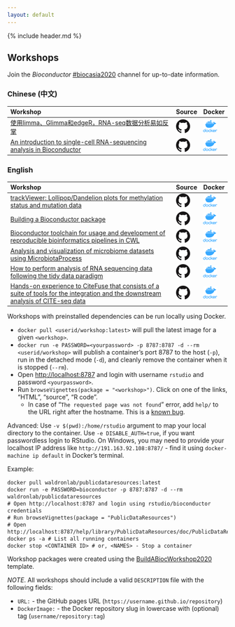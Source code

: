```yaml
---
layout: default
---
```


{% include header.md %}

## Workshops

Join the *Bioconductor*
[\#biocasia2020](https://community-bioc.slack.com/archives/CSF3EKY0Y) channel for up-to-date information.

### Chinese (中文)

| Workshop                                                                                                                 | Source                                                                                             | Docker                                                                                                                  |
| :----------------------------------------------------------------------------------------------------------------------- | :------------------------------------------------------------------------------------------------- | :---------------------------------------------------------------------------------------------------------------------- |
| [使用limma、Glimma和edgeR，RNA-seq数据分析易如反掌](https://xueyidong.github.io/RNAseq123CN/)                             | [![GH](images/GitHub-Mark-32px.png)](https://github.com/XueyiDong/RNAseq123CN)                      | [![Docker](images/docker_icon.png)](https://hub.docker.com/r/xueyidong/rnaseq123cn)                      |
| [An introduction to single-cell RNA-sequencing analysis in Bioconductor](https://you-k.github.io/scRNA-seq-workshop/)                             | [![GH](images/GitHub-Mark-32px.png)](https://github.com/YOU-k/scRNA-seq-workshop)                      | [![Docker](images/docker_icon.png)](https://hub.docker.com/u/chloeyou/scRNA-seq-workshop)                      |

<sup></sup>

### English

| Workshop                                                                                                                 | Source                                                                                             | Docker                                                                                                                  |
| :----------------------------------------------------------------------------------------------------------------------- | :------------------------------------------------------------------------------------------------- | :---------------------------------------------------------------------------------------------------------------------- |
| [trackViewer: Lollipop/Dandelion plots for methylation status and mutation data](https://jianhong.github.io/trackViewerBiocAsia2020Workshop/)                             | [![GH](images/GitHub-Mark-32px.png)](https://github.com/jianhong/trackViewerBiocAsia2020Workshop)                      | [![Docker](images/docker_icon.png)](https://hub.docker.com/r/jianhong/trackviewerbiocasia2020workshop)                      |
| [Building a Bioconductor package](https://saskiafreytag.github.io/making_bioconductor_pkg)                             | [![GH](images/GitHub-Mark-32px.png)](https://github.com/SaskiaFreytag/making_bioconductor_pkg)                      | [![Docker](images/docker_icon.png)](https://hub.docker.com/r/saskiafreytag/making_bioconductor_pkg)                      |
| [Bioconductor toolchain for usage and development of reproducible bioinformatics pipelines in CWL](https://liubuntu.github.io/Bioc2020RCWL/)                             | [![GH](images/GitHub-Mark-32px.png)](https://github.com/Liubuntu/Bioc2020RCWL)                      | [![Docker](images/docker_icon.png)](https://hub.docker.com/repository/docker/liubuntu/bioc2020rcwl)                      |
| [Analysis and visualization of microbiome datasets using MicrobiotaProcess](https://yulab-smu.top/MicrobiotaProcessWorkshop/)                             | [![GH](images/GitHub-Mark-32px.png)](https://github.com/YuLab-SMU/MicrobiotaProcessWorkshop)                      | [![Docker](images/docker_icon.png)](https://hub.docker.com/r/xushuangbin/microbiotaprocess_workshop)                      |
| [How to perform analysis of RNA sequencing data following the tidy data paradigm](https://stemangiola.github.io/biocasia2020_tidytranscriptomics/)                             | [![GH](images/GitHub-Mark-32px.png)](https://github.com/stemangiola/biocasia2020_tidytranscriptomics)                      | [![Docker](images/docker_icon.png)](https://hub.docker.com/r/stemangiola/biocasia2020_tidytranscriptomics)                      |
| [Hands-on experience to CiteFuse that consists of a suite of tools for the integration and the downstream analysis of CITE-seq data](https://sydneybiox.github.io/BiocAsia2020CiteFuse)                             | [![GH](images/GitHub-Mark-32px.png)](https://github.com/SydneyBioX/BiocAsia2020CiteFuse)                      | [![Docker](images/docker_icon.png)](https://hub.docker.com/r/yingxinlin/biocasia2020citefuse)                      |

<sup></sup>

Workshops with preinstalled dependencies can be run locally using
Docker.

  - `docker pull <userid/workshop:latest>` will pull the latest image
    for a given `<workshop>`.
  - `docker run -e PASSWORD=<yourpassword> -p 8787:8787 -d --rm
    <userid/workshop>` will publish a container’s port 8787 to the host
    (`-p`), run in the detached mode (`-d`), and cleanly remove the
    container when it is stopped (`--rm`).
  - Open <http://localhost:8787> and login with username `rstudio` and
    password `<yourpassword>`.
  - Run `browseVignettes(package = "<workshop>")`. Click on one of the
    links, “HTML”, “source”, “R code”.
      - In case of “`The requested page was not found`” error, add
        `help/` to the URL right after the hostname. This is a [known
        bug](https://github.com/rocker-org/rocker-versioned/issues/178).

Advanced: Use `-v $(pwd):/home/rstudio` argument to map your local
directory to the container. Use `-e DISABLE_AUTH=true`, if you want
passwordless login to RStudio. On Windows, you may need to provide your
localhost IP address like `http://191.163.92.108:8787/` - find it using
`docker-machine ip default` in Docker’s terminal.

Example:

    docker pull waldronlab/publicdataresources:latest
    docker run -e PASSWORD=bioconductor -p 8787:8787 -d --rm waldronlab/publicdataresources
    # Open http://localhost:8787 and login using rstudio/bioconductor credentials
    # Run browseVignettes(package = "PublicDataResources")
    # Open http://localhost:8787/help/library/PublicDataResources/doc/PublicDataResources.html
    docker ps -a # List all running containers
    docker stop <CONTAINER ID> # or, <NAMES> - Stop a container

Workshop packages were created using the
[BuildABiocWorkshop2020](https://github.com/seandavi/BuildABiocWorkshop2020)
template.

*NOTE*. All workshops should include a valid `DESCRIPTION` file with the
following fields:

  - `URL:` - the GitHub pages URL
    (`https://username.github.io/repository`)
  - `DockerImage:` - the Docker repository slug in lowercase with
    (optional) tag (`username/repository:tag`)
